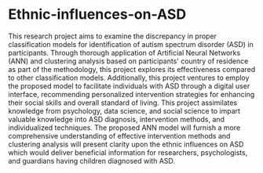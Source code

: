 # Ethnic-influences-on-ASD
This research project aims to examine the discrepancy in proper classification models for identification of autism spectrum disorder (ASD) in participants. Through thorough application of Artificial Neural Networks (ANN) and clustering analysis based on participants' country of residence as part of the methodology, this project explores its effectiveness compared to other classification models. Additionally, this project ventures to employ the proposed model to facilitate individuals with ASD through a digital user interface, recommending personalized intervention strategies for enhancing their social skills and overall standard of living. This project assimilates knowledge from psychology, data science, and social science to impart valuable knowledge into ASD diagnosis, intervention methods, and individualized techniques. The proposed ANN model will furnish a more comprehensive understanding of effective intervention methods and clustering analysis will present clarity upon the ethnic influences on ASD which would deliver beneficial information for researchers, psychologists, and guardians having children diagnosed with ASD. 
